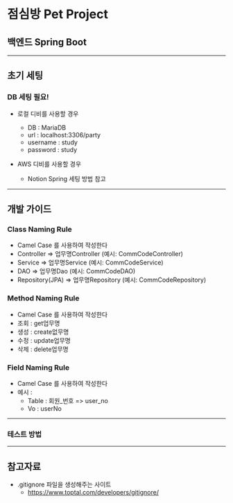 # 점심방 Pet Project

## 백엔드 Spring Boot

---

## 초기 세팅

### DB 세팅 필요!

- 로컬 디비를 사용할 경우
  - DB : MariaDB 
  - url : localhost:3306/party
  - username : study
  - password : study

- AWS 디비를 사용할 경우
  - Notion Spring 세팅 방법 참고

---

## 개발 가이드

### Class Naming Rule
- Camel Case 를 사용하여 작성한다
- Controller => 업무명Controller (예시: CommCodeController)
- Service => 업무명Service (예시: CommCodeService)
- DAO => 업무명Dao (예시: CommCodeDAO)
- Repository(JPA) => 업무명Repository (예시: CommCodeRepository)

### Method Naming Rule
- Camel Case 를 사용하여 작성한다
- 조회 : get업무명
- 생성 : create없무명
- 수정 : update업무명
- 삭제 : delete업무명

### Field Naming Rule
- Camel Case 를 사용하여 작성한다
- 예시 : 
  - Table : 회원_번호 => user_no
  - Vo    : userNo

---

### 테스트 방법

---

## 참고자료

- .gitignore 파일을 생성해주는 사이트
  - https://www.toptal.com/developers/gitignore/
